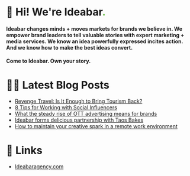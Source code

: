 # 👋 Hi! We're Ideabar<span style="color:#6bbe4a">.</span>

#### Ideabar changes minds + moves markets for brands we believe in. We empower brand leaders to tell valuable stories with expert marketing + media services. We know an idea powerfully expressed incites action. And we know how to make the best ideas convert.
#### Come to Ideabar. Own your story.

# 👩‍💻  Latest Blog Posts
<!-- BLOG-POST-LIST:START -->
- [Revenge Travel: Is It Enough to Bring Tourism Back?](https://ideabaragency.com/news/revenge-travel-is-it-enough-to-bring-tourism-back/)
- [8 Tips for Working with Social Influencers](https://ideabaragency.com/news/8-tips-for-working-with-social-influencers/)
- [What the steady rise of OTT advertising means for brands](https://ideabaragency.com/news/what-the-steady-rise-of-ott-advertising-means-for-brands/)
- [Ideabar forms delicious partnership with Taos Bakes](https://ideabaragency.com/news/ideabar-forms-delicious-partnership-with-taos-bakes/)
- [How to maintain your creative spark in a remote work environment](https://ideabaragency.com/news/how-to-maintain-your-creative-spark-in-a-remote-work-environment/)
<!-- BLOG-POST-LIST:END -->

# 🔗  Links
- [Ideabaragency.com](https://ideabaragency.com)
